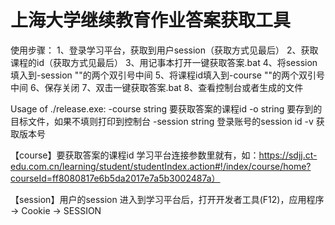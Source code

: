 # 上海大学继续教育作业答案获取工具

使用步骤：
1、登录学习平台，获取到用户session（获取方式见最后）
2、获取课程的id（获取方式见最后）
3、用记事本打开一键获取答案.bat
4、将session填入到-session ""的两个双引号中间
5、将课程id填入到-course ""的两个双引号中间
6、保存关闭
7、双击一键获取答案.bat
8、查看控制台或者生成的文件

Usage of ./release.exe:
-course string
要获取答案的课程id
-o string
要存到的目标文件，如果不填则打印到控制台
-session string
登录账号的session id
-v    获取版本号


【course】要获取答案的课程id
学习平台连接参数里就有，如：https://sdjj.ct-edu.com.cn/learning/student/studentIndex.action#!/index/course/home?courseId=ff8080817e6b5da2017e7a5b3002487a）


【session】用户的session
进入到学习平台后，打开开发者工具(F12)，应用程序 -> Cookie -> SESSION
